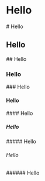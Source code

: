 <h1> Hello </h1>
# Hello


<h2> Hello </h2>
## Hello

<h3> Hello </h3>
### Hello

<h4> Hello </h4>
#### Hello

<h5> Hello </h5>
##### Hello

<h6> Hello </h6>
###### Hello
